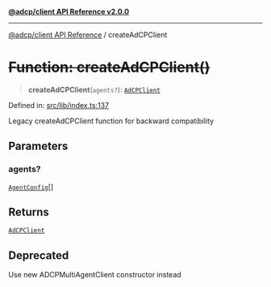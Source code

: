 [**@adcp/client API Reference v2.0.0**](../README.md)

***

[@adcp/client API Reference](../README.md) / createAdCPClient

# ~~Function: createAdCPClient()~~

> **createAdCPClient**(`agents?`): [`AdCPClient`](../classes/AdCPClient-1.md)

Defined in: [src/lib/index.ts:137](https://github.com/adcontextprotocol/adcp-client/blob/9ed0be764adbd110916d257101c95a577b3f15c8/src/lib/index.ts#L137)

Legacy createAdCPClient function for backward compatibility

## Parameters

### agents?

[`AgentConfig`](../interfaces/AgentConfig.md)[]

## Returns

[`AdCPClient`](../classes/AdCPClient-1.md)

## Deprecated

Use new ADCPMultiAgentClient constructor instead
